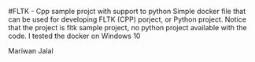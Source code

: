 #FLTK - Cpp sample projct with support to python 
Simple docker file that can be used for developing FLTK (CPP) porject, or Python project. Notice that the project is fltk sample project, no python project available with the code. 
I tested the docker on Windows 10

Mariwan Jalal
